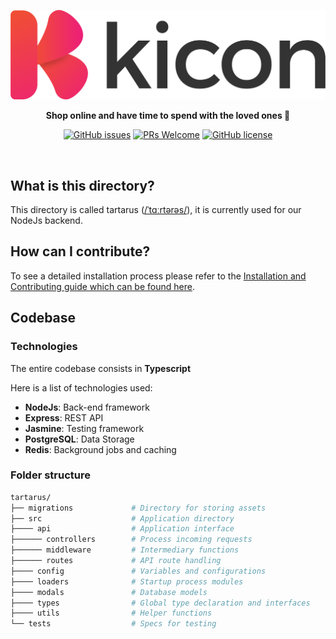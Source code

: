 <div align="center">

[![kicon](../../packages/athena/assets/branding.png)](https://github.com/Kerosz/kicon)

<p align="center">
    <strong>Shop online and have time to spend with the loved ones 💝</strong>
</p>

[![GitHub issues](https://img.shields.io/github/issues/Kerosz/kicon?style=for-the-badge)](https://github.com/Kerosz/kicon/issues)
[![PRs Welcome](https://img.shields.io/badge/PRs-welcome-brightgreen?style=for-the-badge)](http://chirila.dev)
[![GitHub license](https://img.shields.io/github/license/Kerosz/kicon?style=for-the-badge)](https://github.com/Kerosz/kicon/blob/main/LICENSE)

</div>
<br />

## What is this directory?

This directory is called tartarus ([/ˈtɑːrtərəs/](https://en.wikipedia.org/wiki/Tartarus)), it is currently used for our NodeJs backend.

## How can I contribute?

To see a detailed installation process please refer to the [Installation and Contributing guide which can be found here](../../INSTALLATION.MD).

## Codebase

### Technologies

The entire codebase consists in **Typescript**

Here is a list of technologies used:

- **NodeJs**: Back-end framework
- **Express**: REST API
- **Jasmine**: Testing framework
- **PostgreSQL**: Data Storage
- **Redis**: Background jobs and caching

### Folder structure

```sh
tartarus/
├── migrations             # Directory for storing assets
├── src                    # Application directory
├──── api                  # Application interface
├────── controllers        # Process incoming requests
├────── middleware         # Intermediary functions
├────── routes             # API route handling
├──── config               # Variables and configurations
├──── loaders              # Startup process modules
├──── modals               # Database models
├──── types                # Global type declaration and interfaces
├──── utils                # Helper functions
└── tests                  # Specs for testing
```